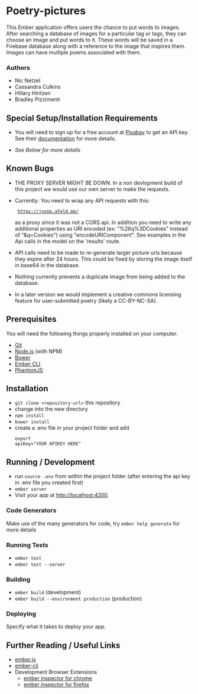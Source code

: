 # Poetry-pictures

This Ember application offers users the chance to put words to images. After searching a database of images for a particular tag or tags, they can choose an image and put words to it. These words will be saved in a Firebase database along with a reference to the image that inspires them. Images can have multiple poems associated with them.

### Authors
* Nic Netzel
* Cassandra Culkins
* Hillary Hintzen
* Bradley Pizzimenti

## Special Setup/Installation Requirements
* You will need to sign up for a free account at [Pixabay](http://www.pixabay.com) to get an API key. See their [documentation](https://pixabay.com/api/docs/) for more details.

* _See Below for more details_

## Known Bugs

* THE PROXY SERVER MIGHT BE DOWN. In a non devlopment build of this project we would use our own server to make the requests.
* Currently: You need to wrap any API requests with this: <pre><code> https://jsonp.afeld.me/</code></pre> as a proxy since it was not a CORS api. In addition you need to write any additional properties as URI encoded   (ex: "%26q%3DCookies"  instead of "&q=Cookies") using "encodeURIComponent".  See examples in the Api calls in the model on the 'results' route.
* API calls need to be made to re-generate larger picture urls because they expire after 24 hours. This could be fixed by storing the image itself in base64 in the database.

* Nothing currently prevents a duplicate image from being added to the database.
* In a later version we would implement a creative commons licensing feature for user-submitted poetry (likely a CC-BY-NC-SA).


## Prerequisites

You will need the following things properly installed on your computer.

* [Git](http://git-scm.com/)
* [Node.js](http://nodejs.org/) (with NPM)
* [Bower](http://bower.io/)
* [Ember CLI](http://ember-cli.com/)
* [PhantomJS](http://phantomjs.org/)


## Installation

* `git clone <repository-url>` this repository
* change into the new directory
* `npm install`
* `bower install`
* create a .env file in your project folder and add <pre><code>export apiKey="YOUR APIKEY HERE"</code></pre>

## Running / Development

* run `source .env` from within the project folder (after entering the api key in .env file you created first)
* `ember server`
* Visit your app at [http://localhost:4200](http://localhost:4200).

### Code Generators

Make use of the many generators for code, try `ember help generate` for more details

### Running Tests

* `ember test`
* `ember test --server`

### Building

* `ember build` (development)
* `ember build --environment production` (production)

### Deploying

Specify what it takes to deploy your app.

## Further Reading / Useful Links

* [ember.js](http://emberjs.com/)
* [ember-cli](http://ember-cli.com/)
* Development Browser Extensions
  * [ember inspector for chrome](https://chrome.google.com/webstore/detail/ember-inspector/bmdblncegkenkacieihfhpjfppoconhi)
  * [ember inspector for firefox](https://addons.mozilla.org/en-US/firefox/addon/ember-inspector/)
